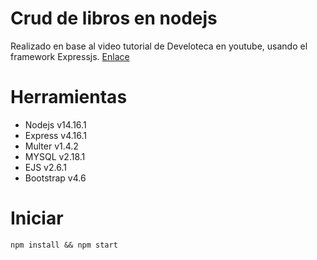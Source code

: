 # Crud de libros en nodejs
Realizado en base al video tutorial de Develoteca en youtube, usando el framework Expressjs.
[Enlace](https://www.youtube.com/watch?v=ZdalwuQ__Xk)

# Herramientas
- Nodejs v14.16.1
- Express v4.16.1
- Multer v1.4.2
- MYSQL v2.18.1
- EJS v2.6.1
- Bootstrap v4.6

# Iniciar

`npm install && npm start`